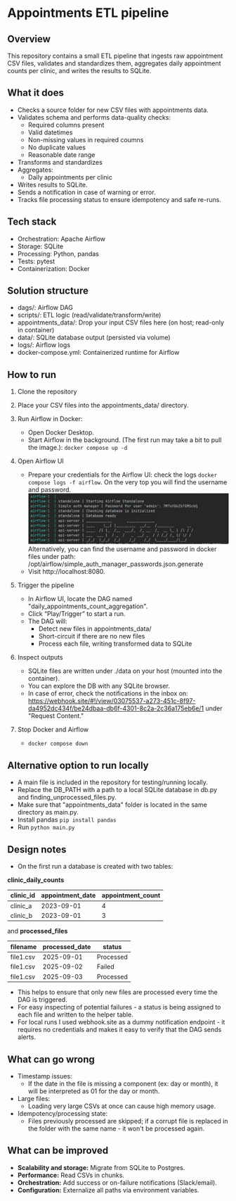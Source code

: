 # Appointments ETL pipeline

## Overview
This repository contains a small ETL pipeline that
ingests raw appointment CSV files, validates and standardizes them, 
aggregates daily appointment counts per clinic, and writes the results 
to SQLite. 

## What it does
- Checks a source folder for new CSV files with appointments data.
- Validates schema and performs data-quality checks:
  - Required columns present
  - Valid datetimes
  - Non-missing values in required coumns
  - No duplicate values
  - Reasonable date range
- Transforms and standardizes
- Aggregates:
  - Daily appointments per clinic 
- Writes results to SQLite.
- Sends a notification in case of warning or error.
- Tracks file processing status to ensure idempotency and safe re-runs.

## Tech stack
- Orchestration: Apache Airflow
- Storage: SQLite
- Processing: Python, pandas
- Tests: pytest
- Containerization: Docker

## Solution structure
- dags/: Airflow DAG
- scripts/: ETL logic (read/validate/transform/write)
- appointments_data/: Drop your input CSV files here (on host; read-only in container)
- data/: SQLite database output (persisted via volume)
- logs/: Airflow logs
- docker-compose.yml: Containerized runtime for Airflow


## How to run
1) Clone the repository
2) Place your CSV files into the appointments_data/ directory.
3) Run Airflow in Docker:
   - Open Docker Desktop.
   - Start Airflow in the background. (The first run may take a bit to pull the image.):
        `docker compose up -d`
4) Open Airflow UI
   - Prepare your credentials for the Airflow UI:
   check the logs `docker compose logs -f airflow`. On the very top you will find 
   the username and password.
   ![img.png](docs/img.png)
   Alternatively, you can find the username and password in docker files under path:
 /opt/airflow/simple_auth_manager_passwords.json.generate
   - Visit http://localhost:8080.
5) Trigger the pipeline
   - In Airflow UI, locate the DAG named "daily_appointments_count_aggregation".
   - Click “Play/Trigger” to start a run.
   - The DAG will:
     - Detect new files in appointments_data/
     - Short-circuit if there are no new files
     - Process each file, writing transformed data to SQLite

6) Inspect outputs
   - SQLite files are written under ./data on your host (mounted into the container).
   - You can explore the DB with any SQLite browser.
   - In case of error, check the notifications in the inbox on: https://webhook.site/#!/view/03075537-a273-451c-8f97-da4952dc434f/be24dbaa-db6f-4301-8c2a-2c36a175eb6e/1 under "Request Content."

7) Stop Docker and Airflow
   - `docker compose down`

## Alternative option to run locally
- A main file is included in the repository for testing/running locally.
- Replace the DB_PATH with a path to a local SQLite database in db.py and 
finding_unprocessed_files.py.
- Make sure that "appointments_data" folder is located in the same directory as main.py.
- Install pandas `pip install pandas`
- Run `python main.py`



## Design notes
- On the first run a database is created with two tables: 

**clinic_daily_counts**

| clinic_id | appointment_date | appointment_count |
|-----------|------------------|-------------------|
| clinic_a  | 2023-09-01       | 4 |
| clinic_b  | 2023-09-01       | 3 |
and **processed_files**

| filename  | processed_date | status     |
|-----------|--------------|------------|
| file1.csv | 2025-09-01   | Processed  |
| file1.csv | 2025-09-02   | Failed     |
| file1.csv | 2025-09-03   | Processed  |

- This helps to ensure that only new files are processed every time the DAG is triggered.
- For easy inspecting of potential failures - a status is being assigned to each file 
and written to the helper table.
- For local runs I used webhook.site as a dummy notification endpoint - it requires no credentials and makes it easy to verify that the DAG sends alerts. 


## What can go wrong
- Timestamp issues:
  - If the date in the file is missing a component (ex: day or month), it will be interpreted as 01 for the day or month.
- Large files:
  - Loading very large CSVs at once can cause high memory usage.
- Idempotency/processing state:
  - Files previously processed are skipped; if a corrupt file is replaced in the 
folder with the same name - it won't be processed again.


    
## What can be improved
- **Scalability and storage:** Migrate from SQLite to Postgres.
- **Performance:** Read CSVs in chunks.
- **Orchestration:** Add success or on-failure notifications (Slack/email).
- **Configuration:** Externalize all paths via environment variables.
